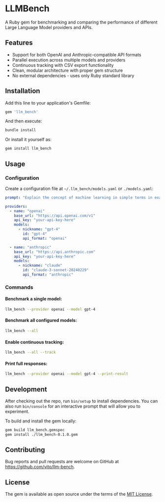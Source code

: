 # LLMBench

A Ruby gem for benchmarking and comparing the performance of different Large Language Model providers and APIs.

## Features

- Support for both OpenAI and Anthropic-compatible API formats
- Parallel execution across multiple models and providers
- Continuous tracking with CSV export functionality
- Clean, modular architecture with proper gem structure
- No external dependencies - uses only Ruby standard library

## Installation

Add this line to your application's Gemfile:

```ruby
gem 'llm_bench'
```

And then execute:
```bash
bundle install
```

Or install it yourself as:
```bash
gem install llm_bench
```

## Usage

### Configuration

Create a configuration file at `~/.llm_bench/models.yaml` or `./models.yaml`:

```yaml
prompt: "Explain the concept of machine learning in simple terms in exactly 300 words..."

providers:
  - name: "openai"
    base_url: "https://api.openai.com/v1"
    api_key: "your-api-key-here"
    models:
      - nickname: "gpt-4"
        id: "gpt-4"
        api_format: "openai"

  - name: "anthropic"
    base_url: "https://api.anthropic.com"
    api_key: "your-api-key-here"
    models:
      - nickname: "claude"
        id: "claude-3-sonnet-20240229"
        api_format: "anthropic"
```

### Commands

#### Benchmark a single model:
```bash
llm_bench --provider openai --model gpt-4
```

#### Benchmark all configured models:
```bash
llm_bench --all
```

#### Enable continuous tracking:
```bash
llm_bench --all --track
```

#### Print full responses:
```bash
llm_bench --provider openai --model gpt-4 --print-result
```

## Development

After checking out the repo, run `bin/setup` to install dependencies. You can also run `bin/console` for an interactive prompt that will allow you to experiment.

To build and install the gem locally:

```bash
gem build llm_bench.gemspec
gem install ./llm_bench-0.1.0.gem
```

## Contributing

Bug reports and pull requests are welcome on GitHub at https://github.com/vito/llm-bench.

## License

The gem is available as open source under the terms of the [MIT License](https://opensource.org/licenses/MIT).
